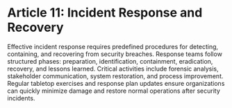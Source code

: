 # Article 11: Incident Response and Recovery

Effective incident response requires predefined procedures for detecting, containing, and recovering from security breaches. Response teams follow structured phases: preparation, identification, containment, eradication, recovery, and lessons learned. Critical activities include forensic analysis, stakeholder communication, system restoration, and process improvement. Regular tabletop exercises and response plan updates ensure organizations can quickly minimize damage and restore normal operations after security incidents.
